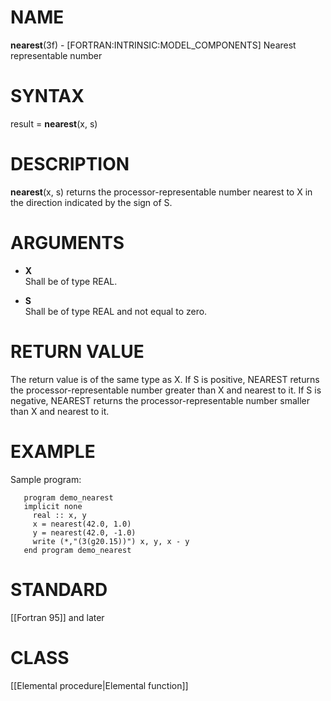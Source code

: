 # NAME

**nearest**(3f) - \[FORTRAN:INTRINSIC:MODEL\_COMPONENTS\] Nearest
representable number

# SYNTAX

result = **nearest**(x, s)

# DESCRIPTION

**nearest**(x, s) returns the processor-representable number nearest to
X in the direction indicated by the sign of S.

# ARGUMENTS

  - **X**  
    Shall be of type REAL.

  - **S**  
    Shall be of type REAL and not equal to zero.

# RETURN VALUE

The return value is of the same type as X. If S is positive, NEAREST
returns the processor-representable number greater than X and nearest to
it. If S is negative, NEAREST returns the processor-representable number
smaller than X and nearest to it.

# EXAMPLE

Sample program:

``` 
   program demo_nearest
   implicit none
     real :: x, y
     x = nearest(42.0, 1.0)
     y = nearest(42.0, -1.0)
     write (*,"(3(g20.15))") x, y, x - y
   end program demo_nearest
```

# STANDARD

\[\[Fortran 95\]\] and later

# CLASS

\[\[Elemental procedure|Elemental function\]\]
